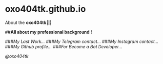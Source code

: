 # oxo404tk.github.io
About the **oxo404tk👨‍💻**

##**All about my professional background !**

###*My Last Work...*
###*My Telegram contact...*
###*My Instagram contact...*
###*My Github profile...*
###*For Become a Bot Developer...*




*@oxo404tk*
